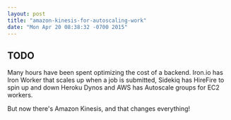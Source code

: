 ```yaml
---
layout: post
title: "amazon-kinesis-for-autoscaling-work"
date: "Mon Apr 20 08:38:32 -0700 2015"
---
```


## TODO

Many hours have been spent optimizing the cost of a backend. Iron.io has Iron Worker that scales up when a job is submitted,
Sidekiq has HireFire to spin up and down Heroku Dynos and AWS has Autoscale groups for EC2 workers.

But now there's Amazon Kinesis, and that changes everything!
